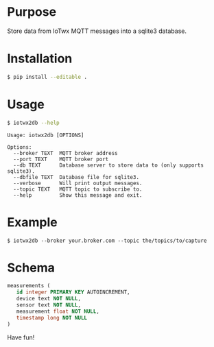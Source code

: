 # Purpose

Store data from IoTwx MQTT messages into a sqlite3 database.

# Installation

```bash
$ pip install --editable .
```

# Usage

```bash
$ iotwx2db --help
```

```
Usage: iotwx2db [OPTIONS]

Options:
  --broker TEXT  MQTT broker address
  --port TEXT    MQTT broker port
  --db TEXT      Database server to store data to (only supports sqlite3).
  --dbfile TEXT  Database file for sqlite3.
  --verbose      Will print output messages.
  --topic TEXT   MQTT topic to subscribe to.
  --help         Show this message and exit.
```

# Example
```
$ iotwx2db --broker your.broker.com --topic the/topics/to/capture
```

# Schema

```sql
measurements (
   id integer PRIMARY KEY AUTOINCREMENT,
   device text NOT NULL,
   sensor text NOT NULL,
   measurement float NOT NULL,
   timestamp long NOT NULL
)
```



Have fun!
